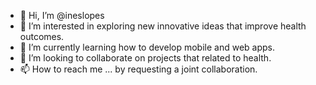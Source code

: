 - 👋 Hi, I’m @ineslopes
- 👀 I’m interested in exploring new innovative ideas that improve health outcomes.
- 🌱 I’m currently learning how to develop mobile and web apps.
- 💞️ I’m looking to collaborate on projects that related to health.
- 📫 How to reach me ... by requesting a joint collaboration.

<!---
ineslopes/ineslopes is a ✨ special ✨ repository because its `README.md` (this file) appears on your GitHub profile.
You can click the Preview link to take a look at your changes.
--->
